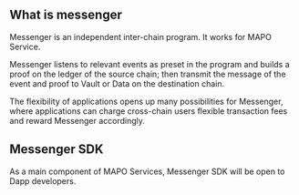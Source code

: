 ## What is messenger
Messenger is an independent inter-chain program. It works for MAPO Service. 

Messenger listens to relevant events as preset in the program and builds a proof on the ledger of the source chain; then transmit the message of the event and proof to Vault or Data on the destination chain.

The flexibility of applications opens up many possibilities for Messenger, where applications can charge cross-chain users flexible transaction fees and reward Messenger accordingly.

## Messenger SDK
As a main component of MAPO Services, Messenger SDK will be open to Dapp developers.

